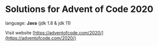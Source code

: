 # Solutions for Advent of Code 2020

language: **Java** (jdk 1.8 & jdk 11)

Visit website
[https://adventofcode.com/2020/](https://adventofcode.com/2020/)
